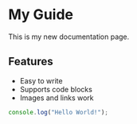 # My Guide

This is my new documentation page.

## Features

- Easy to write
- Supports code blocks
- Images and links work

```javascript
console.log("Hello World!");
```

